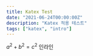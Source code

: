 ```yaml
---
title: Katex Test
date: "2021-06-24T00:00:00Z"
description: "Katex 적용 테스트"
tags: ["katex", "intro"]
---
```


$a^2 + b^2 = c^2$
인라인